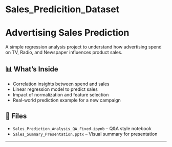 # Sales_Predicition_Dataset
# Advertising Sales Prediction

A simple regression analysis project to understand how advertising spend on TV, Radio, and Newspaper influences product sales.

## 📊 What’s Inside
- Correlation insights between spend and sales
- Linear regression model to predict sales
- Impact of normalization and feature selection
- Real-world prediction example for a new campaign

## 📁 Files
- `Sales_Prediction_Analysis_QA_Fixed.ipynb` – Q&A style notebook
- `Sales_Summary_Presentation.pptx` – Visual summary for presentation

---
